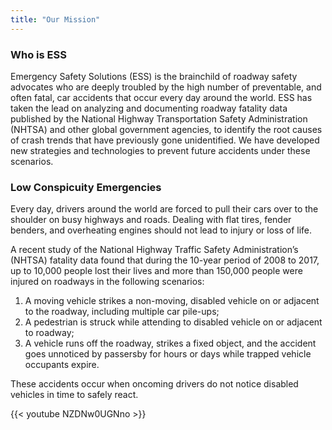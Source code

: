 ```yaml
---
title: "Our Mission"
---
```

### Who is ESS
Emergency Safety Solutions (ESS) is the brainchild of roadway safety advocates who 
are deeply troubled by the high number of preventable, and often fatal, car accidents 
that occur every day around the world. ESS has taken the lead on analyzing and documenting
roadway fatality data published by the National Highway Transportation Safety 
Administration (NHTSA) and other global government agencies, to identify the root causes 
of crash trends that have previously gone unidentified. We have developed new 
strategies and technologies to prevent future accidents under these scenarios. 

### Low Conspicuity Emergencies
Every day, drivers around the world are forced to pull their cars over to the shoulder on busy 
highways and roads. Dealing with flat tires, fender benders, and overheating engines should not 
lead to injury or loss of life.

A recent study of the National Highway Traffic Safety Administration’s (NHTSA) fatality data found that 
during the 10-year period of 2008 to 2017, up to 10,000 people lost their lives and more than 150,000 people were injured on roadways in the following scenarios:

1.	A moving vehicle strikes a non-moving, disabled vehicle on or adjacent to the roadway, including multiple car pile-ups;
2.	A pedestrian is struck while attending to disabled vehicle on or adjacent to roadway;
3.	A vehicle runs off the roadway, strikes a fixed object, and the accident goes unnoticed by passersby for hours or days while trapped vehicle occupants expire.

These accidents occur when oncoming drivers do not notice disabled vehicles in time to safely react.

{{< youtube NZDNw0UGNno >}} 
